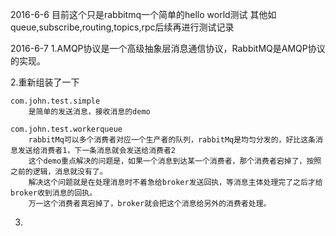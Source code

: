 2016-6-6
目前这个只是rabbitmq一个简单的hello world测试
其他如queue,subscribe,routing,topics,rpc后续再进行测试记录

2016-6-7
1.AMQP协议是一个高级抽象层消息通信协议，RabbitMQ是AMQP协议的实现。

2.重新组装了一下

	com.john.test.simple
		是简单的发送消息，接收消息的demo
		
	com.john.test.workerqueue
		rabbitMq可以多个消费者对应一个生产者的队列，rabbitMq是均匀分发的，好比这条消息发送给消费者1，下一条消息就会发送给消费者2
		这个demo重点解决的问题是，如果一个消息到达某一个消费者，那个消费者宕掉了，按照之前的逻辑，消息就没有了。
		解决这个问题就是在处理消息时不着急给broker发送回执，等消息主体处理完了之后才给broker收到消息的回执。
		万一这个消费者真宕掉了，broker就会把这个消息给另外的消费者处理。
		
3.